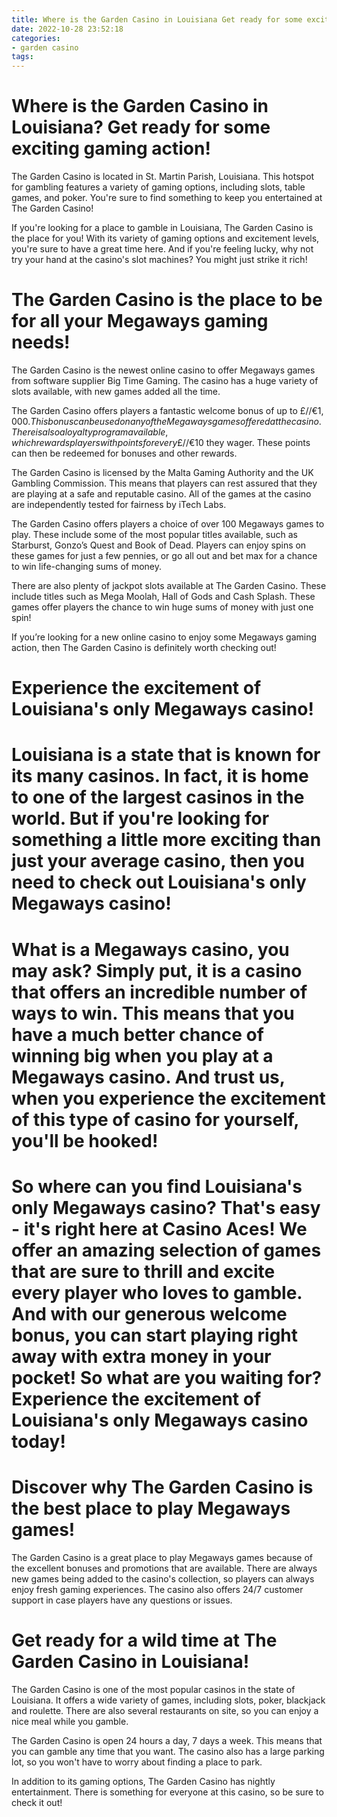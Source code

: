 ```yaml
---
title: Where is the Garden Casino in Louisiana Get ready for some exciting gaming action!
date: 2022-10-28 23:52:18
categories:
- garden casino
tags:
---
```



#  Where is the Garden Casino in Louisiana? Get ready for some exciting gaming action!

The Garden Casino is located in St. Martin Parish, Louisiana. This hotspot for gambling features a variety of gaming options, including slots, table games, and poker. You're sure to find something to keep you entertained at The Garden Casino!

If you're looking for a place to gamble in Louisiana, The Garden Casino is the place for you! With its variety of gaming options and excitement levels, you're sure to have a great time here. And if you're feeling lucky, why not try your hand at the casino's slot machines? You might just strike it rich!

#  The Garden Casino is the place to be for all your Megaways gaming needs!

The Garden Casino is the newest online casino to offer Megaways games from software supplier Big Time Gaming. The casino has a huge variety of slots available, with new games added all the time.

The Garden Casino offers players a fantastic welcome bonus of up to £/$/€1,000. This bonus can be used on any of the Megaways games offered at the casino. There is also a loyalty program available, which rewards players with points for every £/$/€10 they wager. These points can then be redeemed for bonuses and other rewards.

The Garden Casino is licensed by the Malta Gaming Authority and the UK Gambling Commission. This means that players can rest assured that they are playing at a safe and reputable casino. All of the games at the casino are independently tested for fairness by iTech Labs.

The Garden Casino offers players a choice of over 100 Megaways games to play. These include some of the most popular titles available, such as Starburst, Gonzo’s Quest and Book of Dead. Players can enjoy spins on these games for just a few pennies, or go all out and bet max for a chance to win life-changing sums of money.

There are also plenty of jackpot slots available at The Garden Casino. These include titles such as Mega Moolah, Hall of Gods and Cash Splash. These games offer players the chance to win huge sums of money with just one spin!

If you’re looking for a new online casino to enjoy some Megaways gaming action, then The Garden Casino is definitely worth checking out!

#  Experience the excitement of Louisiana's only Megaways casino!

#

# Louisiana is a state that is known for its many casinos. In fact, it is home to one of the largest casinos in the world. But if you're looking for something a little more exciting than just your average casino, then you need to check out Louisiana's only Megaways casino!

#

# What is a Megaways casino, you may ask? Simply put, it is a casino that offers an incredible number of ways to win. This means that you have a much better chance of winning big when you play at a Megaways casino. And trust us, when you experience the excitement of this type of casino for yourself, you'll be hooked!

#

# So where can you find Louisiana's only Megaways casino? That's easy - it's right here at Casino Aces! We offer an amazing selection of games that are sure to thrill and excite every player who loves to gamble. And with our generous welcome bonus, you can start playing right away with extra money in your pocket! So what are you waiting for? Experience the excitement of Louisiana's only Megaways casino today!

#  Discover why The Garden Casino is the best place to play Megaways games!

The Garden Casino is a great place to play Megaways games because of the excellent bonuses and promotions that are available. There are always new games being added to the casino's collection, so players can always enjoy fresh gaming experiences. The casino also offers 24/7 customer support in case players have any questions or issues.

#  Get ready for a wild time at The Garden Casino in Louisiana!

The Garden Casino is one of the most popular casinos in the state of Louisiana. It offers a wide variety of games, including slots, poker, blackjack and roulette. There are also several restaurants on site, so you can enjoy a nice meal while you gamble.

The Garden Casino is open 24 hours a day, 7 days a week. This means that you can gamble any time that you want. The casino also has a large parking lot, so you won't have to worry about finding a place to park.

In addition to its gaming options, The Garden Casino has nightly entertainment. There is something for everyone at this casino, so be sure to check it out!